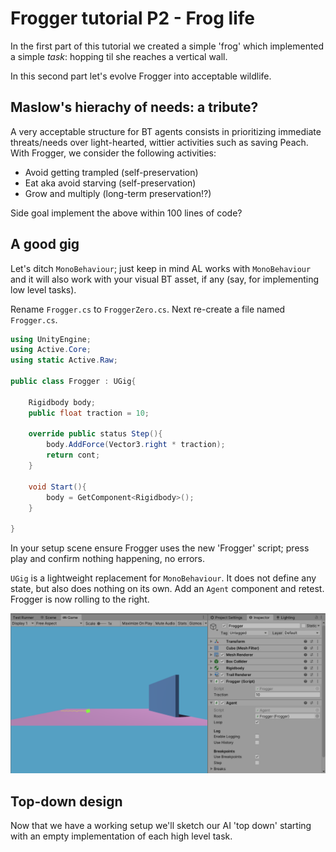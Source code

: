 # Frogger tutorial P2 - Frog life

In the first part of this tutorial we created a simple 'frog' which implemented a simple *task*: hopping til she reaches a vertical wall.

In this second part let's evolve Frogger into acceptable wildlife.

## Maslow's hierachy of needs: a tribute?

A very acceptable structure for BT agents consists in prioritizing immediate threats/needs over light-hearted, wittier activities such as saving Peach. With Frogger, we consider the following activities:

- Avoid getting trampled (self-preservation)
- Eat aka avoid starving (self-preservation)
- Grow and multiply (long-term preservation!?)

Side goal implement the above within 100 lines of code?

## A good gig

Let's ditch `MonoBehaviour`; just keep in mind AL works with `MonoBehaviour` and it will also work with your visual BT asset, if any (say, for implementing low level tasks).

Rename `Frogger.cs` to `FroggerZero.cs`. Next re-create a file named `Frogger.cs`.

```cs
using UnityEngine;
using Active.Core;
using static Active.Raw;

public class Frogger : UGig{

    Rigidbody body;
    public float traction = 10;

    override public status Step(){
        body.AddForce(Vector3.right * traction);
        return cont;
    }

    void Start(){
        body = GetComponent<Rigidbody>();
    }

}
```

In your setup scene ensure Frogger uses the new 'Frogger' script; press play and confirm nothing happening, no errors.

`UGig` is a lightweight replacement for `MonoBehaviour`. It does not define any state, but also does nothing on its own. Add an `Agent` component and retest. Frogger is now rolling to the right.

![alt text](Images/Roll.png)

## Top-down design

Now that we have a working setup we'll sketch our AI 'top down' starting with an empty implementation of each high level task.
